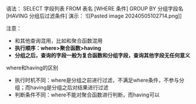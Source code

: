 语法：
SELECT 字段列表 FROM 表名 \[WHERE 条件] GROUP BY 分组字段名 \[HAVING 分组后过滤条件]
演示：
![[Pasted image 20240505102714.png]]


注意：
- 和其他查询混用，比如和聚合函数混用
- **执行顺序：where>聚合函数>having**
- **分组之后，查询的字段一般为复合函数和分组字段，查询其他字段无任何意义**

where和having的区别
- 执行时机不同：where是分组之前进行过滤，不满足where条件，不参与分组；而having是分组之后对结果进行过滤
- 判断条件不同：where不能对聚合函数进行判断，而having可以